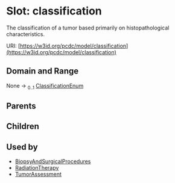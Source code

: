 
# Slot: classification


The classification of a tumor based primarily on histopathological characteristics.

URI: [https://w3id.org/pcdc/model/classification](https://w3id.org/pcdc/model/classification)


## Domain and Range

None &#8594;  <sub>0..1</sub> [ClassificationEnum](ClassificationEnum.md)

## Parents


## Children


## Used by

 * [BiopsyAndSurgicalProcedures](BiopsyAndSurgicalProcedures.md)
 * [RadiationTherapy](RadiationTherapy.md)
 * [TumorAssessment](TumorAssessment.md)
